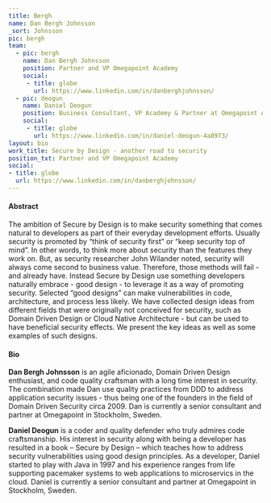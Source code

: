 ```yaml
---
title: Bergh
name: Dan Bergh Johnsson
_sort: Johnsson
pic: bergh
team: 
  - pic: bergh
    name: Dan Bergh Johnsson
    position: Partner and VP Omegapoint Academy
    social:
     - title: globe
       url: https://www.linkedin.com/in/danberghjohnsson/
  - pic: deogun
    name: Daniel Deogun
    position: Business Consultant, VP Academy & Partner at Omegapoint AB
    social:
     - title: globe
       url: https://www.linkedin.com/in/daniel-deogun-4a8973/
layout: bio
work_title: Secure by Design - another road to security
position_txt: Partner and VP Omegapoint Academy
social:
- title: globe
  url: https://www.linkedin.com/in/danberghjohnsson/
---
```


#### Abstract
The ambition of Secure by Design is to make security something that comes natural to developers as part of their everyday development efforts. Usually security is promoted by “think of security first” or “keep security top of mind”. In other words, to think more about security than the features they work on. But, as security researcher John Wilander noted, security will always come second to business value. Therefore, those methods will fail - and already have. Instead Secure by Design use something developers naturally embrace - good design - to leverage it as a way of promoting security. Selected “good designs” can make vulnerabilities in code, architecture, and process less likely. We have collected design ideas from different fields that were originally not conceived for security, such as Domain Driven Design or Cloud Native Architecture - but can be used to have beneficial security effects. We present the key ideas as well as some examples of such designs.

#### Bio

**Dan Bergh Johnsson** is an agile aficionado, Domain Driven Design enthusiast, and code quality craftsman with a long time interest in security. The combination made Dan use quality practices from DDD to address application security issues - thus being one of the founders in the field of Domain Driven Security circa 2009. Dan is currently a senior consultant and partner at Omegapoint in Stockholm, Sweden.


**Daniel Deogun** is a coder and quality defender who truly admires code craftsmanship. His interest in security along with being a developer has resulted in a book – Secure by Design – which teaches how to address security vulnerabilities using good design principles. As a developer, Daniel started to play with Java in 1997 and his experience ranges from life supporting pacemaker systems to web applications to microservics in the cloud. Daniel is currently a senior consultant and partner at Omegapoint in Stockholm, Sweden.
